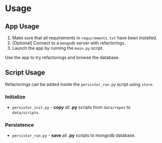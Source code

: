 # Usage

## App Usage

1) Make sure that all requirements in `requirements.txt` have been installed.
2) [Optional] Connect to a `mongodb` server with refactorings.
3) Launch the app by running the `main.py` script.

Use the app to try refactorings and browse the database.

## Script Usage

Refactorings can be added inside the  `persistor_run.py` script using `store`.

### Initialize

- `persistor_init.py` - **copy** all **.py** scripts from `data/repos` to `data/scripts`.

### Persistence

- `persistor_run.py` - **save** all **.py** scripts to mongodb database.
